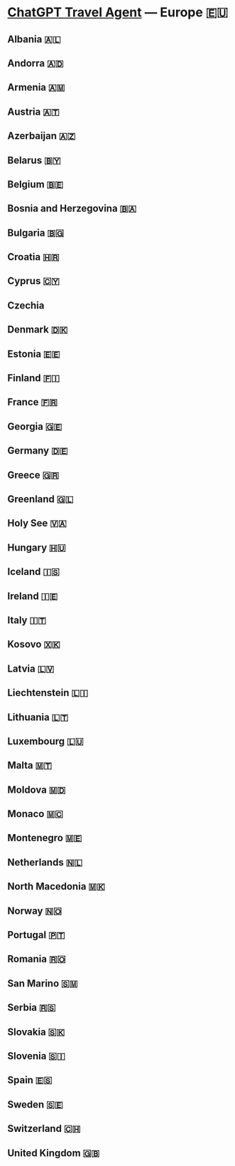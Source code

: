 # [ChatGPT Travel Agent](https://chat.openai.com/) — Europe 🇪🇺 
## Albania 🇦🇱 
## Andorra 🇦🇩 
## Armenia 🇦🇲 
## Austria 🇦🇹 
## Azerbaijan 🇦🇿 
## Belarus 🇧🇾 
## Belgium 🇧🇪 
## Bosnia and Herzegovina 🇧🇦 
## Bulgaria 🇧🇬 
## Croatia 🇭🇷 
## Cyprus 🇨🇾 
## Czechia
## Denmark 🇩🇰 
## Estonia 🇪🇪 
## Finland 🇫🇮 
## France 🇫🇷 
## Georgia 🇬🇪 
## Germany 🇩🇪 
## Greece 🇬🇷 
## Greenland 🇬🇱 
## Holy See 🇻🇦 
## Hungary 🇭🇺 
## Iceland 🇮🇸 
## Ireland 🇮🇪 
## Italy 🇮🇹 
## Kosovo 🇽🇰 
## Latvia 🇱🇻 
## Liechtenstein 🇱🇮 
## Lithuania 🇱🇹 
## Luxembourg 🇱🇺 
## Malta 🇲🇹 
## Moldova 🇲🇩 
## Monaco 🇲🇨 
## Montenegro 🇲🇪 
## Netherlands 🇳🇱 
## North Macedonia 🇲🇰 
## Norway 🇳🇴 
## Portugal 🇵🇹 
## Romania 🇷🇴 
## San Marino 🇸🇲 
## Serbia 🇷🇸 
## Slovakia 🇸🇰 
## Slovenia 🇸🇮 
## Spain 🇪🇸 
## Sweden 🇸🇪 
## Switzerland 🇨🇭 
## United Kingdom 🇬🇧 
